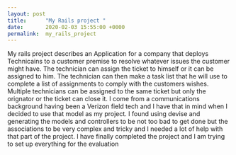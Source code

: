 ```yaml
---
layout: post
title:      "My Rails project "
date:       2020-02-03 15:55:00 +0000
permalink:  my_rails_project
---
```



My rails project describes an Application for a company that deploys Technicains to a customer premise to resolve whatever issues the customer might have. The technician can assign the ticket to himself or it can be assigned to him. The technician can then make a task list that he will use to  complete a list of assignments to comply with the customers wishes. Multiple technicians can be assigned to the same ticket but only the orignator or the ticket can close it.
I come from a communications background having been a Verizon field tech and I have that in mind when I decided to use that model as my project.
I found using devise and generating the models and controllers to be not too bad  to get done but the associations to be very complex and tricky and I needed a lot of help with that part of the project.
I have finally completed the project and I am trying to set up everything for the evaluation
